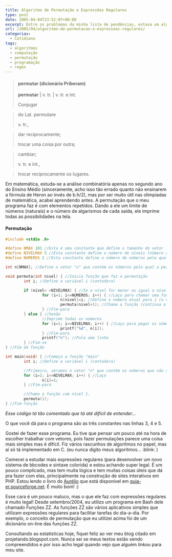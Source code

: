 ```yaml
---
title: Algoritmo de Permutação e Expressões Regulares
type: post
date: 2005-04-04T23:52:07+00:00
excerpt: Entre os problemas da minha lista de pendências, estava um algoritmo de permutação usando uma função recursiva...
url: /2005/04/algoritmo-de-permutacao-e-expressoes-regulares/
categorias:
  - Cotidiano
tags:
  - algoritmos
  - computação
  - permutação
  - programação
  - regex
---
```


> #### permutar (dicionário Priberam)
>
> **permutar** | v. tr. | v. tr. e int.
>
> Conjugar

> do Lat. permutare
>
> v. tr.,

> dar reciprocamente;
>
> trocar uma coisa por outra;

> cambiar;
>
> v. tr. e int.,

> trocar reciprocamente os lugares.

Em matemática, estuda-se a análise combinatória apenas no segundo ano do Ensino Médio (sinceramente, acho isso tão errado quanto não ensinarem a fórmula de Heron ao invés de b.h/2), mas por ser muito útil nas olimpíadas de matemática, acabei aprendendo antes. A permutação que o meu programa faz é com elementos repetidos. Dando a ele um limite de números (naturais) e o número de algarismos de cada saída, ele imprime todas as possibilidades na tela.

#### Permutação

```c
#include <stdio .h>

#define NMAX 101 //Esta é uma constante que define o tamanho do vetor
#define NIVELMAX 5 //Esta constante define o número de níveis (número de caracteres numa permutação)
#define NUMEROS 2 //Esta constante define o número de números pelo qual a permutação passa.

int n[NMAX]; //Define o vetor "n" que contém os números pelo qual a permutação vai passando.

void permuta(int nivel) { //Inicia função que faz a permutação
        int i; //Define a variável i (contadora)

        if (nivel< =NIVELMAX) { //Se o nível for menor ou igual o nível
                for (i=1; i<=NUMEROS; i++) { //Laço para chamar uma função para cada valor diferente desse.
                        n[nivel]=i; //Define o número atual para i (o valor do laço)
                        permuta(nivel+1); //Chama a função (continua a recursão)
                } //Fim-para
        } else { //Senão
                //Imprime todas os números
                for (i=1; i<=NIVELMAX; i++) { //Laço para pegar os números de todas as funções
                        printf("%d", n[i]);
                } //Fim-para
                printf("n"); //Pula uma linha
        } //Fim-se
} //Fim da função

int main(void) { //Começa a função "main"
        int i; //Define a variável i (contadora)

        //Primeiro, zeramos o vetor "n" que contém os números que vão ser escritos.
        for (i=1; i<=NIVELMAX; i++) { //Laço
                n[i]=1;
        } //Fim-para

        //Chama a função com nível 1.
        permuta(1);
} //Fim-função
```

_Esse código tá tão comentado que tá até difícil de entender..._

O que você dá para o programa são as três constantes nas linhas 3, 4 e 5.

Gostei de fazer esse programa. Eu tive que pensar um pouco até na hora de escolher trabalhar com vetores, pois fazer permutações parece uma coisa mais simples mas é difícil. Fiz vários rascunhos de algoritmos no papel, mas aí só tá implementado em C. (eu nunca digito meus algoritmos... :blink: )

Comecei a estudar mais expressões regulares (para desenvolver um novo sistema de bbcodes e sintaxe colorida) e estou achando super legal. É um pouco complicado, mas tem muita lógica e tem muitas coisas úteis que dá pra fazer com elas, principalmente na construção de sites interativos em PHP. Estou lendo o livro do [Aurélio][1] que está disponível em [guia-er.sourceforge.net][2]. É muito bom! :)

Esse cara é um pouco maluco, mas o que ele faz com expressões regulares é muito legal! Desde setembro/2004, eu utilizo um programa em Bash dele chamado Funções ZZ. As funções ZZ são vários aplicativos simples que utilizam expressões regulares para facilitar tarefas do dia-a-dia. Por exemplo, o conceito de permutação que eu utilizei acima foi de um dicionário on-line das funções ZZ.

Consultando as estatísticas hoje, fiquei feliz ao ver meu blog citado em projetando.blogspot.com. Nunca sei se meus textos estão sendo compreendidos e por isso acho legal quando vejo que alguém _linkou_ para meu site.

[1]: http://www.aurelio.net
[2]: http://guia-er.sourceforge.net

